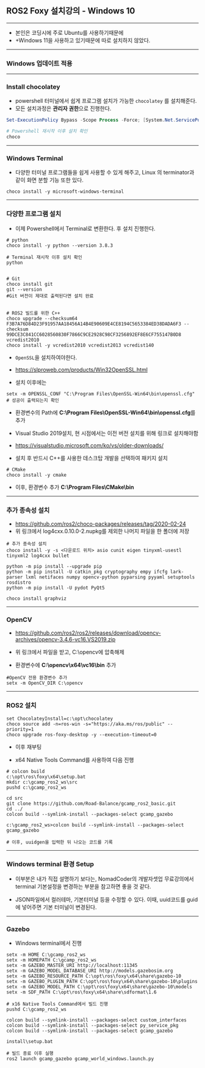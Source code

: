 ## ROS2 Foxy 설치강의 - Windows 10

--------------------------------
 - 본인은 코딩시에 주로 Ubuntu를 사용하기때문에
 - +Windows 11을 사용하고 있기때문에 따로 설치하지 않았다.

--------------------------------
### Windows 업데이트 적용
--------------------------------
### Install chocolatey

 - powershell 터미널에서 쉽게 프로그램 설치가 가능한 `chocolatey` 를 설치해준다.
 - 모든 설치과정은 **관리자 권한**으로 진행한다.
```powershell
Set-ExecutionPolicy Bypass -Scope Process -Force; [System.Net.ServicePointManager]::SecurityProtocol = [System.Net.ServicePointManager]::SecurityProtocol -bor 3072; iex ((New-Object System.Net.WebClient).DownloadString('https://community.chocolatey.org/install.ps1'))

# Powershell 재시작 이후 설치 확인
choco
```
-------------------------------
### Windows Terminal
 - 다양한 터미널 프로그램들을 쉽게 사용할 수 있게 해주고, Linux 의 terminator과 같이 화면 분할 기능 또한 있다.
```
choco install -y microsoft-windows-terminal
```
-------------------------------
### 다양한 프로그램 설치
 - 이제 Powershell에서 Terminal로 변환한다. 후 설치 진행한다.

```
# python
choco install -y python --version 3.8.3

# Terminal 재시작 이후 설치 확인
python


# Git
choco install git
git --version
#Git 버전이 제대로 출력된다면 설치 완료


# ROS2 빌드를 위한 C++
choco upgrade --checksum64 F3B7A76D84D23F91957AA18456A14B4E90609E4CE8194C5653384ED38DADA6F3 --checksum 99DCE3C841CC6028560830F7866C9CE2928C98CF3256892EF8E6CF755147B0D8 vcredist2010
choco install -y vcredist2010 vcredist2013 vcredist140
```

 - `OpenSSL`을 설치하여야한다.
 - https://slproweb.com/products/Win32OpenSSL.html

 - 설치 이후에는

```
setx -m OPENSSL_CONF "C:\Program Files\OpenSSL-Win64\bin\openssl.cfg"
# 성공이 출력되는지 확인
```

 - 환경변수의 Path에 **C:\Program Files\OpenSSL-Win64\bin\openssl.cfg**를 추가

 - Visual Studio 2019설치, 현 시점에서는 이전 버전 설치를 위해 링크로 설치해야함
 - https://visualstudio.microsoft.com/ko/vs/older-downloads/
 - 설치 후 반드시 C++를 사용한 데스크탑 개발을 선택하여 패키지 설치

```
# CMake
choco install -y cmake
```

 - 이후, 환경변수 추가 **C:\Program Files\CMake\bin**

------------------------------
### 추가 종속성 설치

 - https://github.com/ros2/choco-packages/releases/tag/2020-02-24
 - 위 링크에서 log4cxx.0.10.0-2.nupkg를 제외한 나머지 파일을 한 폴더에 저장

```
# 추가 종속성 설치
choco install -y -s <다운로드 위치> asio cunit eigen tinyxml-usestl tinyxml2 log4cxx bullet

python -m pip install --upgrade pip
python -m pip install -U catkin_pkg cryptography empy ifcfg lark-parser lxml netifaces numpy opencv-python pyparsing pyyaml setuptools rosdistro
python -m pip install -U pydot PyQt5

choco install graphviz
```

-----------------------------
### OpenCV

 - https://github.com/ros2/ros2/releases/download/opencv-archives/opencv-3.4.6-vc16.VS2019.zip

 - 위 링크에서 파일을 받고, C:\opencv에 압축해제

 - 환경변수에 **C:\opencv\x64\vc16\bin** 추가

```
#OpenCV 전용 환경변수 추가
setx -m OpenCV_DIR C:\opencv
```

------------------------------
### ROS2 설치

```
set ChocolateyInstall=c:\opt\chocolatey
choco source add -n=ros-win -s="https://aka.ms/ros/public" --priority=1
choco upgrade ros-foxy-desktop -y --execution-timeout=0
```

 - 이후 재부팅

 - x64 Native Tools Command를 사용하여 다음 진행
```
# colcon build
c:\opt\ros\foxy\x64\setup.bat
mkdir c:\gcamp_ros2_ws\src
pushd c:\gcamp_ros2_ws

cd src
git clone https://github.com/Road-Balance/gcamp_ros2_basic.git
cd ../
colcon build --symlink-install --packages-select gcamp_gazebo

c:\gcamp_ros2_ws>colcon build --symlink-install --packages-select gcamp_gazebo

# 이후, uuidgen을 입력한 뒤 나오는 코드를 기록
```

------------------------------
### Windows terminal 환경 Setup

 - 이부분은 내가 직접 설명하기 보다는, NomadCoder의 개발자셋업 무료강의에서 terminal 기본설정을 변경하는 부분을 참고하면 좋을 것 같다.

 - JSON파일에서 컬러테마, 기본터미널 등을 수정할 수 있다. 이때, uuid코드를 guid에 넣어주면 기본 터미널이 변경된다.

------------------------------
### Gazebo

 - Windows terminal에서 진행

```
setx -m HOME C:\gcamp_ros2_ws
setx -m HOMEPATH C:\gcamp_ros2_ws
setx -m GAZEBO_MASTER_URI http://localhost:11345
setx -m GAZEBO_MODEL_DATABASE_URI http://models.gazebosim.org
setx -m GAZEBO_RESOURCE_PATH C:\opt\ros\foxy\x64\share\gazebo-10
setx -m GAZEBO_PLUGIN_PATH C:\opt\ros\foxy\x64\share\gazebo-10\plugins
setx -m GAZEBO_MODEL_PATH C:\opt\ros\foxy\x64\share\gazebo-10\models
setx -m SDF_PATH C:\opt\ros\foxy\x64\share\sdformat\1.6

# x16 Native Tools Command에서 빌드 진행
pushd C:\gcamp_ros2_ws

colcon build --symlink-install --packages-select custom_interfaces
colcon build --symlink-install --packages-select py_service_pkg
colcon build --symlink-install --packages-select gcamp_gazebo

install\setup.bat

# 빌드 종료 이후 실행
ros2 launch gcamp_gazebo gcamp_world_windows.launch.py
```
